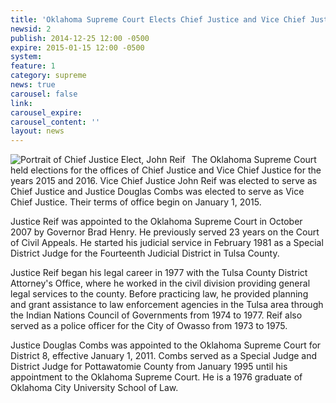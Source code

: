 ```yaml
---
title: 'Oklahoma Supreme Court Elects Chief Justice and Vice Chief Justice'
newsid: 2
publish: 2014-12-25 12:00 -0500
expire: 2015-01-15 12:00 -0500
system: 
feature: 1
category: supreme
news: true
carousel: false
link: 
carousel_expire: 
carousel_content: ''
layout: news
---
```

<style> .image1 { float: left; padding-right: 10px; } </style> <div class="news-image left"><img class="image1" alt="Portrait of Chief Justice Elect, John Reif" src="http://www.oscn.net/images/news/osc-justice-reif.jpg"/></div><p>The Oklahoma Supreme Court held elections for the offices of Chief Justice and Vice Chief Justice for the years 2015 and 2016. Vice Chief Justice John Reif was elected to serve as Chief Justice and Justice Douglas Combs was elected to serve as Vice Chief Justice. Their terms of office begin on January 1, 2015.</p><p>Justice Reif was appointed to the Oklahoma Supreme Court in October 2007 by Governor Brad Henry. He previously served 23 years on the Court of Civil Appeals. He started his judicial service in February 1981 as a Special District Judge for the Fourteenth Judicial District in Tulsa County.</p><p>Justice Reif began his legal career in 1977 with the Tulsa County District Attorney's Office, where he worked in the civil division providing general legal services to the county. Before practicing law, he provided planning and grant assistance to law enforcement agencies in the Tulsa area through the Indian Nations Council of Governments from 1974 to 1977. Reif also served as a police officer for the City of Owasso from 1973 to 1975.</p> <p>Justice Douglas Combs was appointed to the Oklahoma Supreme Court for District 8, effective January 1, 2011. Combs served as a Special Judge and District Judge for Pottawatomie County from January 1995 until his appointment to the Oklahoma Supreme Court. He is a 1976 graduate of Oklahoma City University School of Law. </p>